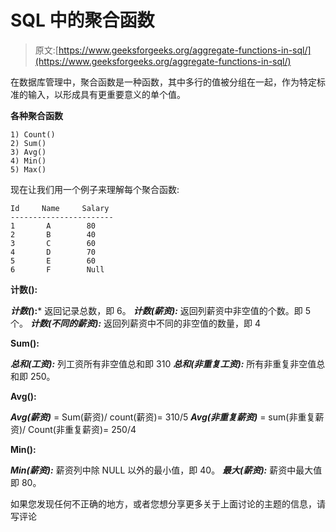 # SQL 中的聚合函数

> 原文:[https://www.geeksforgeeks.org/aggregate-functions-in-sql/](https://www.geeksforgeeks.org/aggregate-functions-in-sql/)

在数据库管理中，聚合函数是一种函数，其中多行的值被分组在一起，作为特定标准的输入，以形成具有更重要意义的单个值。

**各种聚合函数**

```
1) Count()
2) Sum()
3) Avg()
4) Min()
5) Max()
```

现在让我们用一个例子来理解每个聚合函数:

```
Id     Name     Salary
-----------------------
1       A        80
2       B        40
3       C        60
4       D        70
5       E        60
6       F        Null

```

**计数():**

***计数(*):*** 返回记录总数，即 6。
***计数(薪资):*** 返回列薪资中非空值的个数。即 5 个。
***计数(不同的薪资):*** 返回列薪资中不同的非空值的数量，即 4

**Sum():**

***总和(工资):*** 列工资所有非空值总和即 310
***总和(非重复工资):*** 所有非重复非空值总和即 250。

**Avg():**

***Avg(薪资)*** = Sum(薪资)/ count(薪资)= 310/5
***Avg(非重复薪资)*** = sum(非重复薪资)/ Count(非重复薪资)= 250/4

**Min():**

***Min(薪资):*** 薪资列中除 NULL 以外的最小值，即 40。
***最大(薪资):*** 薪资中最大值即 80。

如果您发现任何不正确的地方，或者您想分享更多关于上面讨论的主题的信息，请写评论